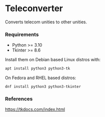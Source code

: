# Teleconverter

Converts telecom unities to other unities.
  
### Requirements

* Python >= 3.10
* Tkinter >= 8.6

Install them on Debian based Linux distros with:
```bash
apt install python3 python3-tk
```
On Fedora and RHEL based distros:
```
dnf install python3 python3-tkinter
```

### References
https://tkdocs.com/index.html
